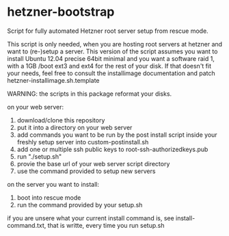 hetzner-bootstrap
=================

Script for fully automated Hetzner root server setup from rescue mode.

This script is only needed, when you are hosting root servers at hetzner
and want to (re-)setup a server. This version of the script assumes you
want to install Ubuntu 12.04 precise 64bit minimal and you want a
software raid 1, with a 1GB /boot ext3 and ext4 for the rest of your
disk. If that doesn't fit your needs, feel free to consult the
installimage documentation and patch hetzner-installimage.sh.template 

WARNING: the scripts in this package reformat your disks. 

on your web server:

1. download/clone this repository
2. put it into a directory on your web server
3. add commands you want to be run by the post install script inside
    your freshly setup server into custom-postinstall.sh 
4. add one or multiple ssh public keys to root-ssh-authorizedkeys.pub 
5. run "./setup.sh"
6. provie the base url of your web server script directory
7. use the command provided to setup new servers

on the server you want to install:

1. boot into rescue mode
2. run the command provided by your setup.sh

if you are unsere what your current install command is, see
 install-command.txt, that is writte, every time you run setup.sh
